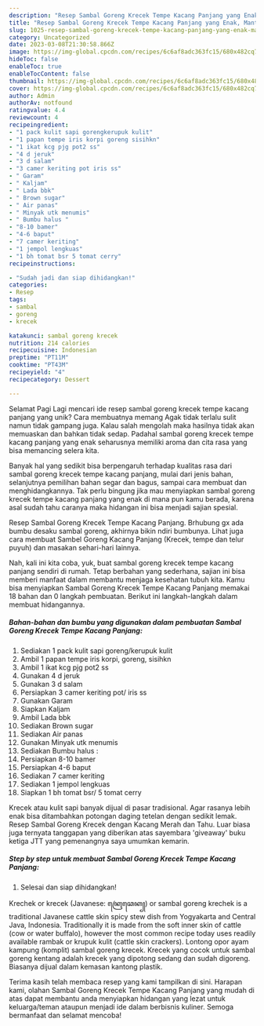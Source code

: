 ```yaml
---
description: "Resep Sambal Goreng Krecek Tempe Kacang Panjang yang Enak, Mantap"
title: "Resep Sambal Goreng Krecek Tempe Kacang Panjang yang Enak, Mantap"
slug: 1025-resep-sambal-goreng-krecek-tempe-kacang-panjang-yang-enak-mantap
category: Uncategorized
date: 2023-03-08T21:30:58.866Z
image: https://img-global.cpcdn.com/recipes/6c6af8adc363fc15/680x482cq70/sambal-goreng-krecek-tempe-kacang-panjang-foto-resep-utama.jpg
hideToc: false
enableToc: true
enableTocContent: false
thumbnail: https://img-global.cpcdn.com/recipes/6c6af8adc363fc15/680x482cq70/sambal-goreng-krecek-tempe-kacang-panjang-foto-resep-utama.jpg
cover: https://img-global.cpcdn.com/recipes/6c6af8adc363fc15/680x482cq70/sambal-goreng-krecek-tempe-kacang-panjang-foto-resep-utama.jpg
author: Admin
authorAv: notfound
ratingvalue: 4.4
reviewcount: 4
recipeingredient:
- "1 pack kulit sapi gorengkerupuk kulit"
- "1 papan tempe iris korpi goreng sisihkn"
- "1 ikat kcg pjg pot2 ss"
- "4 d jeruk"
- "3 d salam"
- "3 camer keriting pot iris ss"
- " Garam"
- " Kaljam"
- " Lada bbk"
- " Brown sugar"
- " Air panas"
- " Minyak utk menumis"
- " Bumbu halus "
- "8-10 bamer"
- "4-6 baput"
- "7 camer keriting"
- "1 jempol lengkuas"
- "1 bh tomat bsr 5 tomat cerry"
recipeinstructions:

- "Sudah jadi dan siap dihidangkan!"
categories:
- Resep
tags:
- sambal
- goreng
- krecek

katakunci: sambal goreng krecek 
nutrition: 214 calories
recipecuisine: Indonesian
preptime: "PT11M"
cooktime: "PT43M"
recipeyield: "4"
recipecategory: Dessert

---
```



Selamat Pagi Lagi mencari ide resep sambal goreng krecek tempe kacang panjang yang unik? Cara membuatnya memang Agak tidak terlalu sulit namun tidak gampang juga. Kalau salah mengolah maka hasilnya tidak akan memuaskan dan bahkan tidak sedap. Padahal sambal goreng krecek tempe kacang panjang yang enak seharusnya memiliki aroma dan cita rasa yang bisa memancing selera kita.


Banyak hal yang sedikit bisa berpengaruh terhadap kualitas rasa dari sambal goreng krecek tempe kacang panjang, mulai dari jenis bahan, selanjutnya pemilihan bahan segar dan bagus, sampai cara membuat dan menghidangkannya. Tak perlu bingung jika mau menyiapkan sambal goreng krecek tempe kacang panjang yang enak di mana pun kamu berada, karena asal sudah tahu caranya maka hidangan ini bisa menjadi sajian spesial.

Resep Sambal Goreng Krecek Tempe Kacang Panjang. Brhubung gx ada bumbu desaku sambal goreng, akhirnya bikin ndiri bumbunya. Lihat juga cara membuat Sambel Goreng Kacang Panjang (Krecek, tempe dan telur puyuh) dan masakan sehari-hari lainnya.


Nah, kali ini kita coba, yuk, buat sambal goreng krecek tempe kacang panjang sendiri di rumah. Tetap berbahan yang sederhana, sajian ini bisa memberi manfaat dalam membantu menjaga kesehatan tubuh kita. Kamu bisa menyiapkan Sambal Goreng Krecek Tempe Kacang Panjang memakai 18 bahan dan 0 langkah pembuatan. Berikut ini langkah-langkah dalam membuat hidangannya.

<!--inarticleads1-->

##### Bahan-bahan dan bumbu yang digunakan dalam pembuatan Sambal Goreng Krecek Tempe Kacang Panjang:

1. Sediakan 1 pack kulit sapi goreng/kerupuk kulit
1. Ambil 1 papan tempe iris korpi, goreng, sisihkn
1. Ambil 1 ikat kcg pjg pot2 ss
1. Gunakan 4 d jeruk
1. Gunakan 3 d salam
1. Persiapkan 3 camer keriting pot/ iris ss
1. Gunakan  Garam
1. Siapkan  Kaljam
1. Ambil  Lada bbk
1. Sediakan  Brown sugar
1. Sediakan  Air panas
1. Gunakan  Minyak utk menumis
1. Sediakan  Bumbu halus :
1. Persiapkan 8-10 bamer
1. Persiapkan 4-6 baput
1. Sediakan 7 camer keriting
1. Sediakan 1 jempol lengkuas
1. Siapkan 1 bh tomat bsr/ 5 tomat cerry


Krecek atau kulit sapi banyak dijual di pasar tradisional. Agar rasanya lebih enak bisa ditambahkan potongan daging tetelan dengan sedikit lemak. Resep Sambal Goreng Krecek dengan Kacang Merah dan Tahu. Luar biasa juga ternyata tanggapan yang diberikan atas sayembara &#39;giveaway&#39; buku ketiga JTT yang pemenangnya saya umumkan kemarin. 

<!--inarticleads2-->

##### Step by step untuk membuat Sambal Goreng Krecek Tempe Kacang Panjang:


1. Selesai dan siap dihidangkan!

Krechek or krecek (Javanese: ꦏꦿꦺꦕꦺꦏ꧀) or sambal goreng krechek is a traditional Javanese cattle skin spicy stew dish from Yogyakarta and Central Java, Indonesia. Traditionally it is made from the soft inner skin of cattle (cow or water buffalo), however the most common recipe today uses readily available rambak or krupuk kulit (cattle skin crackers). Lontong opor ayam kampung (komplit) sambal goreng krecek. Krecek yang cocok untuk sambal goreng kentang adalah krecek yang dipotong sedang dan sudah digoreng. Biasanya dijual dalam kemasan kantong plastik. 

Terima kasih telah membaca resep yang kami tampilkan di sini. Harapan kami, olahan Sambal Goreng Krecek Tempe Kacang Panjang yang mudah di atas dapat membantu anda menyiapkan hidangan yang lezat untuk keluarga/teman ataupun menjadi ide dalam berbisnis kuliner. Semoga bermanfaat dan selamat mencoba!
